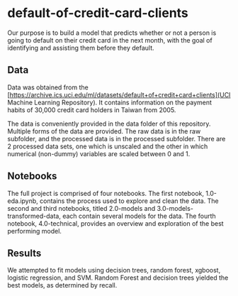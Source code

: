 # default-of-credit-card-clients

Our purpose is to build a model that predicts whether or not a person is going to default on their credit card in the next month, with the goal of identifying and assisting them before they default.

## Data

Data was obtained from the [https://archive.ics.uci.edu/ml/datasets/default+of+credit+card+clients](UCI Machine Learning Repository). It contains information on the payment habits of 30,000 credit card holders in Taiwan from 2005.

The data is conveniently provided in the data folder of this repository. Multiple forms of the data are provided. The raw data is in the raw subfolder, and the processed data is in the processed subfolder. There are 2 processed data sets, one which is unscaled and the other in which numerical (non-dummy) variables are scaled between 0 and 1. 

## Notebooks

The full project is comprised of four notebooks. The first notebook, 1.0-eda.ipynb, contains the process used to explore and clean the data. The second and third notebooks, titled 2.0-models and 3.0-models-transformed-data, each contain several models for the data. The fourth notebook, 4.0-technical, provides an overview and exploration of the best performing model.

## Results
We attempted to fit models using decision trees, random forest, xgboost, logistic regression, and SVM. Random Forest and decision trees yielded the best models, as determined by recall.
